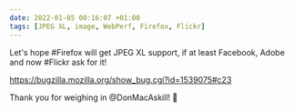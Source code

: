 ```yaml
---
date: 2022-01-05 00:16:07 +01:00
tags: [JPEG XL, image, WebPerf, Firefox, Flickr]
---
```


Let's hope #Firefox will get JPEG XL support, if at least Facebook, Adobe and now #Flickr ask for it!

https://bugzilla.mozilla.org/show_bug.cgi?id=1539075#c23

Thank you for weighing in @DonMacAskill! 🤩
